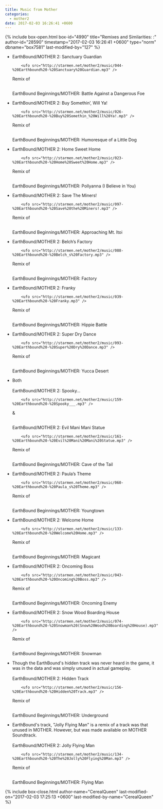 ```yaml
---
title: Music from Mother
categories:
  - mother2
date: 2017-02-03 16:26:41 +0600
---
```

{% include box-open.html box-id="4990" title="Remixes and Similarities: :" author-id="28590" timestamp="2017-02-03 16:26:41 +0600" type="norm" dbname="box7581" last-modified-by="127" %}
<ul class="pics">
	<li>
EarthBound/MOTHER 2: Sanctuary Guardian<br />

		<ufo src="http://starmen.net/mother2/music/044-%20Earthbound%20-%20Sanctuary%20Guardian.mp3" />

Remix of
<br /><br />

EarthBound Beginnings/MOTHER: Battle Against a Dangerous Foe
<br />
		<ufo src="http://starmen.net/mother1/music/03%20-%20MOTHER%20-%20Battle%20with%20a%20Dangerous%20Foe.mp3" />
	</li>
</ul>









<ul class="pics">
	<li>
EarthBound/MOTHER 2: Buy Somethin’, Will Ya!<br />

		<ufo src="http://starmen.net/mother2/music/026-%20Earthbound%20-%20Buy%20Somethin_%20Will%20Ya!.mp3" />

Remix of
<br /><br />

EarthBound Beginnings/MOTHER: Humoresque of a Little Dog
<br />
		<ufo src="http://starmen.net/mother1/music/10%20-%20MOTHER%20-%20Drugstore.mp3" />
	</li>
</ul>





<ul class="pics">
	<li>
EarthBound/MOTHER 2: Home Sweet Home<br />

		<ufo src="http://starmen.net/mother2/music/023-%20Earthbound%20-%20Home%20Sweet%20Home.mp3" />

Remix of
<br /><br />

EarthBound Beginnings/MOTHER: Pollyanna (I Believe in You)
<br />
		<ufo src="http://starmen.net/mother1/music/15%20-%20MOTHER%20-%20Pollyanna%20(I%20Believe%20in%20You).mp3" />
	</li>
</ul>












<ul class="pics">
	<li>
EarthBound/MOTHER 2: Save The Miners!<br />

		<ufo src="http://starmen.net/mother2/music/097-%20Earthbound%20-%20Save%20the%20Miners!.mp3" />

Remix of
<br /><br />

EarthBound Beginnings/MOTHER: Approaching Mt. Itoi
<br />
		<ufo src="http://starmen.net/mother1/music/31%20-%20MOTHER%20-%20Approaching%20Mt%20Itoi.mp3" />
	</li>
</ul>









<ul class="pics">
	<li>
EarthBound/MOTHER 2: Belch’s Factory<br />

		<ufo src="http://starmen.net/mother2/music/088-%20Earthbound%20-%20Belch_s%20Factory.mp3" />

Remix of
<br /><br />

EarthBound Beginnings/MOTHER: Factory
<br />
		<ufo src="http://starmen.net/mother1/music/20%20-%20MOTHER%20-%20Factory.mp3" />
	</li>
</ul>












<ul class="pics">
	<li>
EarthBound/MOTHER 2: Franky<br />

		<ufo src="http://starmen.net/mother2/music/039-%20Earthbound%20-%20Franky.mp3" />

Remix of
<br /><br />

EarthBound Beginnings/MOTHER: Hippie Battle
<br />
		<ufo src="http://starmen.net/mother1/music/07%20-%20MOTHER%20-%20Hippie%20Battle.mp3" />
	</li>
</ul>





<ul class="pics">
	<li>
EarthBound/MOTHER 2: Super Dry Dance<br />

		<ufo src="http://starmen.net/mother2/music/093-%20Earthbound%20-%20Super%20Dry%20Dance.mp3" />

Remix of
<br /><br />

EarthBound Beginnings/MOTHER: Yucca Desert
<br />
		<ufo src="http://starmen.net/mother1/music/24%20-%20MOTHER%20-%20Yucca%20Desert.mp3" />
	</li>
</ul>





<ul class="pics">
	<li>
Both <br /><br />
EarthBound/MOTHER 2: Spooky…<br />

		<ufo src="http://starmen.net/mother2/music/159-%20Earthbound%20-%20Spooky___.mp3" />

&
<br /><br />

EarthBound/MOTHER 2: Evil Mani Mani Statue<br />

		<ufo src="http://starmen.net/mother2/music/161-%20Earthbound%20-%20Evil%20Mani%20Mani%20Statue.mp3" />

Remix of
<br /><br />

EarthBound Beginnings/MOTHER: Cave of the Tail
<br />
		<ufo src="http://starmen.net/mother1/music/16%20-%20MOTHER%20-%20Cave%20of%20the%20Tail.mp3" />
	</li>
</ul>



<ul class="pics">
	<li>
EarthBound/MOTHER 2: Paula’s Theme<br />

		<ufo src="http://starmen.net/mother2/music/060-%20Earthbound%20-%20Paula_s%20Theme.mp3" />

Remix of
<br /><br />

EarthBound Beginnings/MOTHER: Youngtown
<br />
		<ufo src="http://starmen.net/mother1/music/28%20-%20MOTHER%20-%20Youngtown.mp3" />
	</li>
</ul>





<ul class="pics">
	<li>
EarthBound/MOTHER 2: Welcome Home<br />

		<ufo src="http://starmen.net/mother2/music/133-%20Earthbound%20-%20Welcome%20Home.mp3" />

Remix of
<br /><br />

EarthBound Beginnings/MOTHER: Magicant
<br />
		<ufo src="http://starmen.net/mother1/music/17%20-%20MOTHER%20-%20Magicant.mp3" />
	</li>
</ul>





<ul class="pics">
	<li>
EarthBound/MOTHER 2: Oncoming Boss<br />

		<ufo src="http://starmen.net/mother2/music/043-%20Earthbound%20-%20Oncoming%20Boss.mp3" />

Remix of
<br /><br />

EarthBound Beginnings/MOTHER: Oncoming Enemy
<br />
		<ufo src="http://starmen.net/mother1/music/41%20-%20MOTHER%20-%20Oncoming%20Enemy.mp3" />
	</li>
</ul>




<ul class="pics">
	<li>
EarthBound/MOTHER 2: Snow Wood Boarding House<br />

		<ufo src="http://starmen.net/mother2/music/074-%20Earthbound%20-%20Snowman%20(Snow%20Wood%20Boarding%20House).mp3" />

Remix of
<br /><br />

EarthBound Beginnings/MOTHER: Snowman
<br />
		<ufo src="http://starmen.net/mother1/music/23%20-%20MOTHER%20-%20Snowman.mp3" />
	</li>
</ul>






<ul class="pics">
	<li>
Though the EarthBound's hidden track was never heard in the game, it was in the data and was simply unused in actual gameplay.
<br /><br />
EarthBound/MOTHER 2: Hidden Track<br />

		<ufo src="http://starmen.net/mother2/music/156-%20Earthbound%20-%20Hidden%20Track.mp3" />

Remix of
<br /><br />

EarthBound Beginnings/MOTHER: Underground
<br />
		<ufo src="http://starmen.net/mother1/music/05%20-%20MOTHER%20-%20Underground.mp3" />
	</li>
</ul>









<ul class="pics">
	<li>
EarthBound's track, "Jolly Flying Man" is a remix of a track was that unused in MOTHER. However, but was made available on MOTHER Soundtrack.
<br /><br />
EarthBound/MOTHER 2: Jolly Flying Man<br />

		<ufo src="http://starmen.net/mother2/music/134-%20Earthbound%20-%20The%20Jolly%20Flying%20Man.mp3" />

Remix of
<br /><br />

EarthBound Beginnings/MOTHER: Flying Man
<br />
		<ufo src="http://starmen.net/merchandise/music/samples/MOTHER%20-%2006%20-%20Flying%20Man%20[Sample].mp3" />
	</li>
</ul>



{% include box-close.html author-name="CerealQueen" last-modified-on="2017-02-03 17:25:13 +0600" last-modified-by-name="CerealQueen" %}
